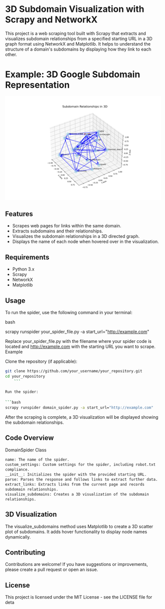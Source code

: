 # 3D Subdomain Visualization with Scrapy and NetworkX

This project is a web scraping tool built with Scrapy that extracts and visualizes subdomain relationships from a specified starting URL in a 3D graph format using NetworkX and Matplotlib. It helps to understand the structure of a domain's subdomains by displaying how they link to each other.

# Example: 3D Google Subdomain Representation

![Alt text](3D_Google.png)

## Features

- Scrapes web pages for links within the same domain.
- Extracts subdomains and their relationships.
- Visualizes the subdomain relationships in a 3D directed graph.
- Displays the name of each node when hovered over in the visualization.

## Requirements

- Python 3.x
- Scrapy
- NetworkX
- Matplotlib

## Usage

To run the spider, use the following command in your terminal:

bash

scrapy runspider your_spider_file.py -a start_url="http://example.com"

Replace your_spider_file.py with the filename where your spider code is located and http://example.com with the starting URL you want to scrape.
Example

Clone the repository (if applicable):

```bash
git clone https://github.com/your_username/your_repository.git
cd your_repository
    ```

Run the spider:

```bash
scrapy runspider domain_spider.py -a start_url="http://example.com"
```

After the scraping is complete, a 3D visualization will be displayed showing the subdomain relationships.

## Code Overview
DomainSpider Class

    name: The name of the spider.
    custom_settings: Custom settings for the spider, including robot.txt compliance.
    __init__: Initializes the spider with the provided starting URL.
    parse: Parses the response and follows links to extract further data.
    extract_links: Extracts links from the current page and records subdomain relationships.
    visualize_subdomains: Creates a 3D visualization of the subdomain relationships.

## 3D Visualization

The visualize_subdomains method uses Matplotlib to create a 3D scatter plot of subdomains. It adds hover functionality to display node names dynamically.

## Contributing

Contributions are welcome! If you have suggestions or improvements, please create a pull request or open an issue.

## License

This project is licensed under the MIT License - see the LICENSE file for deta

